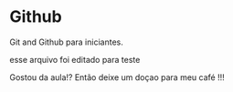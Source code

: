 # Github

Git and Github para iniciantes.

esse arquivo foi editado para teste

Gostou da aula!? Então deixe um doçao para meu café !!!

